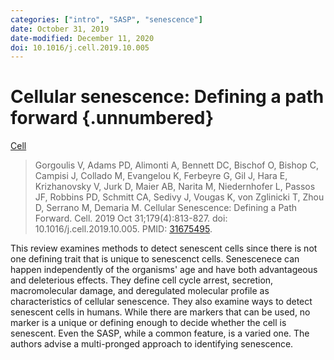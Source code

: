 ```yaml
---
categories: ["intro", "SASP", "senescence"] 
date: October 31, 2019
date-modified: December 11, 2020
doi: 10.1016/j.cell.2019.10.005
---
```


# Cellular senescence: Defining a path forward {.unnumbered}

[Cell](https://www.sciencedirect.com/science/article/pii/S0092867419311213)

> Gorgoulis V, Adams PD, Alimonti A, Bennett DC, Bischof O, Bishop C, Campisi J,
> Collado M, Evangelou K, Ferbeyre G, Gil J, Hara E, Krizhanovsky V, Jurk D,
> Maier AB, Narita M, Niedernhofer L, Passos JF, Robbins PD, Schmitt CA, Sedivy
> J, Vougas K, von Zglinicki T, Zhou D, Serrano M, Demaria M. Cellular
> Senescence: Defining a Path Forward. Cell. 2019 Oct 31;179(4):813-827. doi:
> 10.1016/j.cell.2019.10.005. PMID: [31675495](https://pubmed.ncbi.nlm.nih.gov/31675495).

This review examines methods to detect senescent cells since there is not one
defining trait that is unique to senescenct cells. Senescenece can happen
independently of the organisms' age and have both advantageous and deleterious
effects. They define cell cycle arrest, secretion, macromolecular damage, and
deregulated molecular profile as characteristics of cellular senescence. They
also examine ways to detect senescent cells in humans. While there are markers
that can be used, no marker is a unique or defining enough to decide whether the
cell is senescent. Even the SASP, while a common feature, is a varied one. The
authors advise a multi-pronged approach to identifying senescence.
